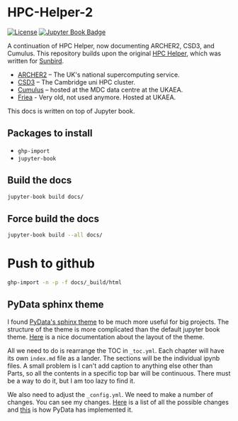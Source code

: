 # HPC-Helper-2

[![License](https://img.shields.io/badge/License-AGPL_v3-red.svg)](https://github.com/praksharma/DeepINN/blob/main/LICENSE)  [![Jupyter Book Badge](https://jupyterbook.org/badge.svg)](https://praksharma.github.io/HPC-Helper-2/intro.html)

A continuation of HPC Helper, now documenting ARCHER2, CSD3, and Cumulus. This repository builds upon the original [HPC Helper](https://sunbird.readthedocs.io/), which was written for [Sunbird](https://portal.supercomputing.wales/index.php/about-sunbird/). 

* [ARCHER2](https://www.archer2.ac.uk/) – The UK's national supercomputing service.
* [CSD3](https://docs.hpc.cam.ac.uk/hpc/) – The Cambridge uni HPC cluster.
* [Cumulus](https://ukaeauk.sharepoint.com/sites/Cumulus/SitePages/Cumulus-2.aspx) – hosted at the MDC data centre at the UKAEA.
* [Friea](http://w3.freia.hpc.l/faq.html) - Very old, not used anymore. Hosted at UKAEA.

This docs is written on top of Jupyter book.

## Packages to install

* `ghp-import`
* `jupyter-book`

## Build the docs

```sh
jupyter-book build docs/
```

## Force build the docs

```sh
jupyter-book build --all docs/
```
# Push to github

```sh
ghp-import -n -p -f docs/_build/html
```

## PyData sphinx theme
I found [PyData's sphinx theme](https://pydata-sphinx-theme.readthedocs.io/en/stable/index.html) to be much more useful for big projects. The structure of the theme is more complicated than the default jupyter book theme. [Here](https://pydata-sphinx-theme.readthedocs.io/en/stable/index.html) is a nice documentation about the layout of the theme.

All we need to do is rearrange the TOC in `_toc.yml`. Each chapter will have its own `index.md` file  as a lander. The sections will be the individual ipynb files. A small problem is I can't add caption to anything else other than Parts, so all the contents in a specific top bar will be continuous. There must be a way to do it, but I am too lazy to find it.

We also need to adjust the `_config.yml`. We need to make a number of changes. You can see my changes. [Here](https://pydata-sphinx-theme.readthedocs.io/en/latest/user_guide/layout.html#references) is a list of all the possible changes and [this](https://github.com/pydata/pydata-sphinx-theme/blob/main/docs/conf.py) is how PyData has implemented it.